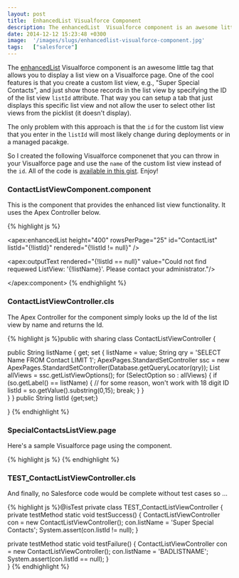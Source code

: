 ```yaml
---
layout: post
title:  EnhancedList Visualforce Component
description: The enhancedList  Visualforce component is an awesome little tag that allows you to display a list view on a Visualforce page. One of the cool features is that you create a custom list view, e.g., Super Special Contacts, and just show those records in the list view by specifying the ID of the list view listId  attribute. That way you can setup a tab that just displays this specific list view and not allow the user to select other list views from the picklist (it doesnt display). The only problem
date: 2014-12-12 15:23:48 +0300
image:  '/images/slugs/enhancedlist-visualforce-component.jpg'
tags:   ["salesforce"]
---
```

<p>The <a href="http://www.salesforce.com/us/developer/docs/pages/Content/pages_compref_enhancedList.htm">enhancedList</a> Visualforce component is an awesome little tag that allows you to display a list view on a Visualforce page. One of the cool features is that you create a custom list view, e.g., "Super Special Contacts", and just show those records in the list view by specifying the ID of the list view <code>listId</code> attribute. That way you can setup a tab that just displays this specific list view and not allow the user to select other list views from the picklist (it doesn't display).</p>
<p>The only problem with this approach is that the <code>id</code> for the custom list view that you enter in the <code>listId</code> will most likely change during deployments or in a managed pacakge.</p>
<p>So I created the following Visualforce componenet that you can throw in your Visualforce page and use the <code>name</code> of the custom list view instead of the <code>id</code>. All of the code is <a href="https://gist.github.com/jeffdonthemic/e9f06eaa2541bf716f3e">available in this gist</a>. Enjoy!</p>
<h3 id="contactlistviewcomponentcomponent">ContactListViewComponent.component</h3>
<p>This is the component that provides the enhanced list view functionality. It uses the Apex Controller below.</p>
{% highlight js %}<apex:component controller="ContactListViewController">
 <apex:attribute name="listViewName" type="String" required="true" 
  description="The name of the listview." assignTo="{!listName}"/>	

 <apex:enhancedList height="400" rowsPerPage="25" id="ContactList"
  listId="{!listId}" rendered="{!listId != null}" />

 <apex:outputText rendered="{!listId == null}" value="Could not find requewed ListView: '{!listName}'. Please contact your administrator."/>

</apex:component>
{% endhighlight %}
<h3 id="contactlistviewcontrollercls">ContactListViewController.cls</h3>
<p>The Apex Controller for the component simply looks up the Id of the list view by name and returns the Id.</p>
{% highlight js %}public with sharing class ContactListViewController {
  
 public String listName {
  get;
  set {
  listName = value;
  String qry = 'SELECT Name FROM Contact LIMIT 1';
  ApexPages.StandardSetController ssc = 
  new ApexPages.StandardSetController(Database.getQueryLocator(qry));
  List<SelectOption> allViews = ssc.getListViewOptions();
  for (SelectOption so : allViews) {
   if (so.getLabel() == listName) {
  // for some reason, won't work with 18 digit ID
  listId = so.getValue().substring(0,15);
  break;
   }
  }   
  } 
 }
 public String listId {get;set;}
  
}
{% endhighlight %}
<h3 id="specialcontactslistviewpage">SpecialContactsListView.page</h3>
<p>Here's a sample Visualforce page using the component.</p>
{% highlight js %}<apex:page>
 <c:ContactListViewComponent listViewName="Super Special Contacts"/>
</apex:page>
{% endhighlight %}
<h3 id="test_contactlistviewcontrollercls">TEST_ContactListViewController.cls</h3>
<p>And finally, no Salesforce code would be complete without test cases so ...</p>
{% highlight js %}@isTest
private class TEST_ContactListViewController {
 private testMethod static void testSuccess() {
  ContactListViewController con = new ContactListViewController();
  con.listName = 'Super Special Contacts';
  System.assert(con.listId != null);
 }
 
 private testMethod static void testFailure() {
  ContactListViewController con = new ContactListViewController();
  con.listName = 'BADLISTNAME';
  System.assert(con.listId == null);
 }  
}
{% endhighlight %}

